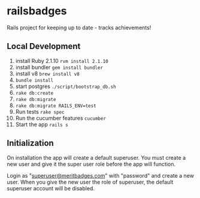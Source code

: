 # railsbadges


Rails project for keeping up to date - tracks achievements!

## Local Development

1. install Ruby 2.1.10 `rvm install 2.1.10`
1. install bundler `gem install bundler`
1. install v8 `brew install v8`
1. `bundle install`
1. start postgres `./script/bootstrap_db.sh`
1. `rake db:create`
1. `rake db:migrate`
1. `rake db:migrate RAILS_ENV=test`
1. Run tests `rake spec`
1. Run the cucumber features `cucumber`
1. Start the app `rails s` 

## Initialization

On installation the app will create a default superuser. You must create a new user and 
give it the super user role before the app will function. 

Login as "superuser@meritbadges.com" with "password" and create a new user. When you
give the new user the role of superuser, the default superuser account will be disabled.



